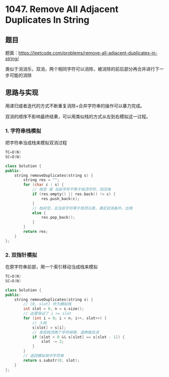 # 1047. Remove All Adjacent Duplicates In String

## 题目

题面：https://leetcode.com/problems/remove-all-adjacent-duplicates-in-string/

类似于消消乐，双消，两个相同字符可以消除，被消除的前后部分再合并进行下一步可能的消除

## 思路与实现

用递归或者迭代的方式不断重复消除+合并字符串的操作可以暴力完成。

双消的顺序不影响最终结果，可以用类似栈的方式从左到右模拟这一过程。

### 1. 字符串栈模拟

把字符串当成栈来模拟双消过程

``` c++
TC=O(N)
SC=O(N)

class Solution {
public:
    string removeDuplicates(string s) {
        string res = "";
        for (char c : s) {
            // 栈空 或 当前字符不等于栈顶字符，则压栈
            if (res.empty() || res.back() != c) {
                res.push_back(c);
            }
            // 栈非空，且当前字符等于栈顶元素，满足双消条件，出栈
            else {
                res.pop_back();
            }
        }
        return res;
    }
};
```

### 2. 双指针模拟

在原字符串前部，用一个索引移动当成栈来模拟

``` c++
TC=O(N)
SC=O(N)

class Solution {
public:
    string removeDuplicates(string s) {
        // [0, slot] 作为模拟栈
        int slot = 0, n = s.size();
        // 这里保证了 i >= slot
        for (int i = 0; i < n; i++, slot++) {
            // 入栈
            s[slot] = s[i];
            // 发现栈顶两个字符相等，退两格双消
            if (slot > 0 && s[slot] == s[slot - 1]) {
                slot -= 2;
            }
        }
        // 返回模拟栈中字符串
        return s.substr(0, slot);
    }
};
```